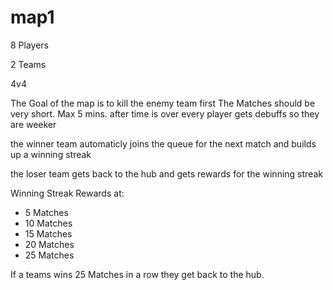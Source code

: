 # map1

8 Players

2 Teams

4v4


The Goal of the map is to kill the enemy team first
The Matches should be very short.
Max 5 mins. after time is over every player gets debuffs so they are weeker

the winner team automaticly joins the queue for the next match and builds up a winning streak

the loser team gets back to the hub and gets rewards for the winning streak

Winning Streak Rewards at:
- 5 Matches
- 10 Matches
- 15 Matches
- 20 Matches
- 25 Matches

If a teams wins 25 Matches in a row they get back to the hub.
